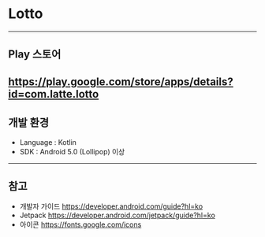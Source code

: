 # Lotto
-----
## Play 스토어
https://play.google.com/store/apps/details?id=com.latte.lotto
-----

## 개발 환경
- Language : Kotlin  
- SDK : Android 5.0 (Lollipop) 이상
-----
## 참고  
- 개발자 가이드 https://developer.android.com/guide?hl=ko
- Jetpack https://developer.android.com/jetpack/guide?hl=ko
- 아이콘 https://fonts.google.com/icons
